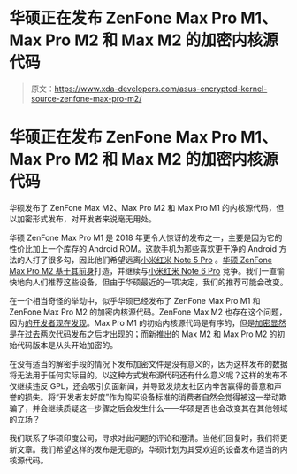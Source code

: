 # 华硕正在发布 ZenFone Max Pro M1、Max Pro M2 和 Max M2 的加密内核源代码

> 原文：<https://www.xda-developers.com/asus-encrypted-kernel-source-zenfone-max-pro-m2/>

# 华硕正在发布 ZenFone Max Pro M1、Max Pro M2 和 Max M2 的加密内核源代码

华硕发布了 ZenFone Max M2、Max Pro M2 和 Max Pro M1 的内核源代码，但以加密形式发布，对开发者来说毫无用处。

华硕 ZenFone Max Pro M1 是 2018 年更令人惊讶的发布之一，主要是因为它的性价比加上一个库存的 Android ROM。这款手机为那些喜欢更干净的 Android 方法的人打了很多勾，因此他们希望远离[小米红米 Note 5 Pro](https://forum.xda-developers.com/redmi-note-5-pro) 。[华硕 ZenFone Max Pro M2 基于其前身](https://www.xda-developers.com/asus-zenfone-max-pro-m2-launch-india/)打造，并继续与[小米红米 Note 6 Pro](https://forum.xda-developers.com/redmi-note-6-pro) 竞争。我们一直愉快地向人们推荐这些设备，但由于华硕最近的一项决定，我们的推荐可能会改变。

在一个相当奇怪的举动中，似乎华硕已经发布了 ZenFone Max Pro M1 和 ZenFone Max Pro M2 的加密内核源代码。ZenFone Max M2 也存在这个问题，因为[的开发者现在发现](https://mobile.twitter.com/KudDroid/status/1072421711927238657?s=20)。Max Pro M1 的初始内核源代码是有序的，但是[加密显然是在过去两次代码发布](https://forum.xda-developers.com/showpost.php?p=78214515&postcount=37)之后才出现的；而新推出的 Max M2 和 Max Pro M2 的初始代码版本是从头开始加密的。

在没有适当的解密手段的情况下发布加密文件是没有意义的，因为这样发布的数据将无法用于任何实际目的。以这种方式发布源代码还有什么意义呢？这样的发布不仅继续违反 GPL，还会吸引负面新闻，并导致发烧友社区内辛苦赢得的善意和声誉的损失。将“开发者友好度”作为购买设备标准的消费者自然会觉得被这一举动欺骗了，并会继续质疑这一步骤之后会发生什么——华硕是否也会改变其在其他领域的立场？

我们联系了华硕印度公司，寻求对此问题的评论和澄清。当他们回复时，我们将更新文章。我们希望这样的发布是无意的，华硕计划为其受欢迎的设备发布适当的内核源代码。